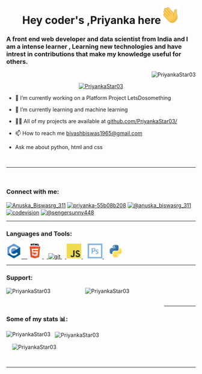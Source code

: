 <h1 align="center">Hey coder's ,Priyanka   here<img  src="https://raw.githubusercontent.com/ABSphreak/ABSphreak/master/gifs/Hi.gif" height="50px" width="50px"> </h1>

<h3 align="left">A front end   web developer and data scientist from India and I am a intense learner ,  Learning new technologies and have intrest  in contributions that make my knowledge useful for others.</h3>


<p align="right"> <img src="https://komarev.com/ghpvc/?username=PriyankaStar03&label=Profile%20views&color=0e75b6&style=flat" alt="PriyankaStar03" /> </p>

<p align="center"> <a href="https://github.com/ryo-ma/github-profile-trophy"><img src="https://github-profile-trophy.vercel.app/?username=PriyankaStar03&theme=darkhub&margin-w=5&no-bg=True&no-frame=False" alt="PriyankaStar03" /></a> </p>

 - 🔭 I’m currently working on a Platform Project LetsDosomething

- 🌱 I’m currently learning  and machine learning

- 👨‍💻 All of my projects are available at [github.com/PriyankaStar03/](github.com/codERSunny812)

- 📫 How to reach me bivashbiswas1965@gmail.com
 
- Ask me about python, html and css
 <br>
<hr>
<br>
<h3 align="left"> Connect with me:</h3>
<p align="left">
<a href="https://twitter.com/Anuska_Biswasrg_311" target="_blank"><img align="center" src="https://raw.githubusercontent.com/rahuldkjain/github-profile-readme-generator/master/src/images/icons/Social/twitter.svg" alt="Anuska_Biswasrg_311" height="30" width="40" /></a>&nbsp;<a href="https://www.linkedin.com/in/priyanka-55b08b208/" target="_blank"><img align="center" src="https://raw.githubusercontent.com/rahuldkjain/github-profile-readme-generator/master/src/images/icons/Social/linked-in-alt.svg" alt="priyanka-55b08b208" height="30" width="40" /></a>&nbsp;<a href="https://www.instagram.com/anuska_biswasrg_311" target="_blank"><img align="center" src="https://raw.githubusercontent.com/rahuldkjain/github-profile-readme-generator/master/src/images/icons/Social/instagram.svg" alt="@anuska_biswasrg_311" height="30" width="40" /></a>&nbsp;<a href="https://www.codechef.com/users/priyanka311" target="_blank"><img align="center" src="https://cdn.jsdelivr.net/npm/simple-icons@3.1.0/icons/codechef.svg" alt="codevision" height="30" width="40" /></a>&nbsp;<a href="https://www.hackerrank.com/sengersunny448" target="_blank"><img align="center" src="https://raw.githubusercontent.com/rahuldkjain/github-profile-readme-generator/master/src/images/icons/Social/hackerrank.svg" alt="@sengersunny448" height="30" width="40" /></a>
</p> 
<hr>
<h3 align="left">Languages and Tools:</h3>
<a href="https://www.cprogramming.com/" target="_blank" rel="noreferrer"> <img src="https://raw.githubusercontent.com/devicons/devicon/master/icons/c/c-original.svg" alt="c" width="40" height="40"/> &nbsp;&nbsp;  <a href="https://www.w3.org/html/" target="_blank" rel="noreferrer"> <img src="https://raw.githubusercontent.com/devicons/devicon/master/icons/html5/html5-original-wordmark.svg" alt="html5" width="40" height="40"/> </a> &nbsp;&nbsp;<a href="https://git-scm.com/" target="_blank" rel="noreferrer"> <img src="https://www.vectorlogo.zone/logos/git-scm/git-scm-icon.svg" alt="git" width="40" height="40"/> </a> &nbsp;&nbsp;<a href="https://developer.mozilla.org/en-US/docs/Web/JavaScript" target="_blank" rel="noreferrer"> <img src="https://raw.githubusercontent.com/devicons/devicon/master/icons/javascript/javascript-original.svg" alt="javascript" width="40" height="40"/> </a>&nbsp;&nbsp; <a href="https://www.photoshop.com/en" target="_blank" rel="noreferrer"> <img src="https://raw.githubusercontent.com/devicons/devicon/master/icons/photoshop/photoshop-line.svg" alt="photoshop" width="40" height="40"/> </a>&nbsp;&nbsp; <a href="https://www.python.org" target="_blank" rel="noreferrer"> <img src="https://raw.githubusercontent.com/devicons/devicon/master/icons/python/python-original.svg" alt="python" width="40" height="40"/> </a>  
</p>

<hr>
<!-- support section start from here  -->

<h3 align="left">Support:</h3>
<p><a href="https://www.buymeacoffee.com/PriyankaStar03"> <img align="left" src="https://cdn.buymeacoffee.com/buttons/v2/default-yellow.png" height="50" width="210" alt="PriyankaStar03" /></a><a href="https://ko-fi.com/PriyankaStar03"> <img align="left" src="https://cdn.ko-fi.com/cdn/kofi3.png?v=3" height="50" width="210" alt="PriyankaStar03" /></a></p><br><br>

<!-- support section end here  -->

<hr>
<h3 align="left"> Some of my stats 📊:</h3>


 <p><img align="left" src="https://github-readme-stats.vercel.app/api/top-langs/?username=PriyankaStar03&langs_count=8&show_icons=true&locale=en&theme=midnight-purple" alt="PriyankaStar03" /></p>

<p>&nbsp;&nbsp;&nbsp;<img align="center" src="https://github-readme-stats.vercel.app/api?username=PriyankaStar03&show_icons=true&theme=midnight-purple" alt="PriyankaStar03" /></p>

<p>&nbsp;&nbsp;&nbsp; <img align="center" src="https://github-readme-streak-stats.herokuapp.com/?user=PriyankaStar03&theme=midnight-purple" alt="PriyankaStar03" /></p>


<p> &nbsp;&nbsp;&nbsp;<img scr="https://github-readme-stats.vercel.app/api/pin/?username=PriyankaStar03&repo=https://github.com/PriyankaStar03/myportfolio"> </p> 
 
 <hr>

 <br>

